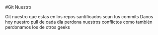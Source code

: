 #Git Nuestro

Git nuestro que estas en los repos
santificados sean tus commits
Danos hoy nuestro pull de cada día
perdona nuestros conflictos
como también perdonamos los de otros geeks
